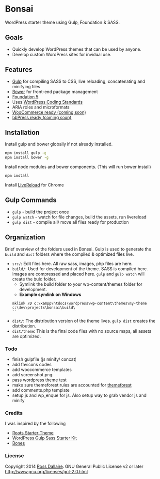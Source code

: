 Bonsai
======

WordPress starter theme using Gulp, Foundation & SASS.

## Goals

* Quickly develop WordPress themes that can be used by anyone.
* Develop custom WordPress sites for invidual use.

## Features

* [Gulp](http://gulpjs.com/) for compiling SASS to CSS, live reloading, concatenating and minifying files
* [Bower](http://bower.io/) for front-end package management
* [Foundation 5](http://foundation.zurb.com/)
* Uses [WordPress Coding Standards](https://make.wordpress.org/core/handbook/coding-standards/)
* ARIA roles and microformats
* [WooCommerce ready (coming soon)](http://www.woothemes.com/woocommerce/)
* [bbPress ready (coming soon)](http://www.bbpress.com)

## Installation

Install gulp and bower globally if not already installed.
```bash
npm install gulp -g
npm install bower -g
```

Install node modules and bower components. (This will run bower install)
```bash
npm install
```

Install [LiveReload](https://chrome.google.com/webstore/detail/livereload/jnihajbhpnppcggbcgedagnkighmdlei) for Chrome


## Gulp Commands

* `gulp` - build the project once
* `gulp watch` - watch for file changes, build the assets, run livereload
* `gulp dist` - compile all/ move all files ready for production

## Organization
Brief overview of the folders used in Bonsai. Gulp is used to generate the `build` and `dist` folders where the compiled & optimized files live.

* `src/`: Edit files here. All raw sass, images, php files are here.
* `build/`: Used for development of the theme. SASS is compiled here. Images are compressed and placed here. `gulp` and `gulp watch` will create the buld folder.
    * Symlink the build folder to your wp-content/themes folder for development.
    * __Example symlink on Windows__
    ```
    mklink /D c:\xampp\htdocs\wordpress\wp-content\themes\my-theme c:\dev\projects\bonsai\build\
    ``
* `dist/`: The distribution version of the theme lives. `gulp dist` creates the distribution.
* `dist/theme`: This is the final code files with no source maps, all assets are optimized.

### Todo

* finish gulpfile (js minify/ concat)
* add favicons codes
* add woocommerce templates
* add screenshot.png
* pass wordpress theme test
* make sure themeforest rules are accounted for [themeforest](https://help.market.envato.com/hc/en-us/articles/202822450-WordPress-Theme-Submission-Requirements)
* add comments.php template
* setup js and wp_enque for js. Also setup way to grab vendor js and minify


### Credits

I was inspired by the following

* [Roots Starter Theme](https://github.com/roots/roots)
* [WordPress Gulp Sass Starter Kit](https://github.com/synapticism/wordpress-gulp-bower-sass)
* [Bones](https://github.com/eddiemachado/bones)

### License

Copyright 2014 [Ross Dallaire](http://rdallaire.com). GNU General Public License v2 or later http://www.gnu.org/licenses/gpl-2.0.html
